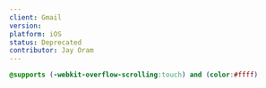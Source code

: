 ```yaml
---
client: Gmail
version:
platform: iOS
status: Deprecated
contributor: Jay Oram
---
```


```css
@supports (-webkit-overflow-scrolling:touch) and (color:#ffff)
```
